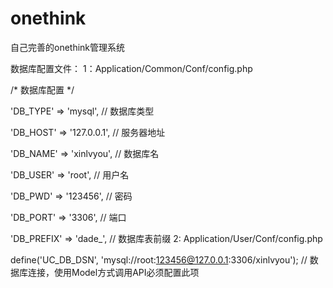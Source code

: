 ﻿# onethink
自己完善的onethink管理系统

数据库配置文件：
1：Application/Common/Conf/config.php

   /* 数据库配置 */

   'DB_TYPE'   => 'mysql', // 数据库类型

   'DB_HOST'   => '127.0.0.1', // 服务器地址

   'DB_NAME'   => 'xinlvyou', // 数据库名

   'DB_USER'   => 'root', // 用户名

   'DB_PWD'    => '123456',  // 密码

   'DB_PORT'   => '3306', // 端口

   'DB_PREFIX' => 'dade_', // 数据库表前缀
2: Application/User/Conf/config.php

   define('UC_DB_DSN', 'mysql://root:123456@127.0.0.1:3306/xinlvyou'); // 数据库连接，使用Model方式调用API必须配置此项

